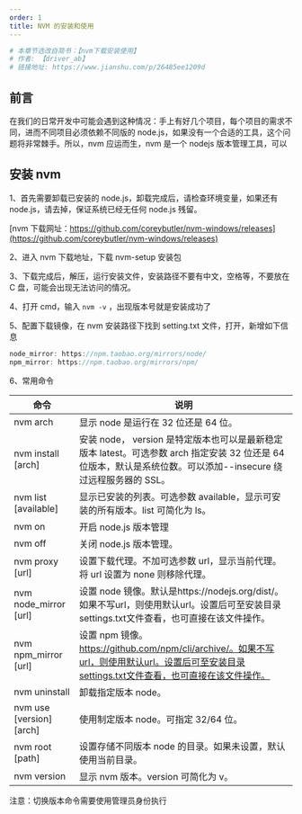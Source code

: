```yaml
---
order: 1
title: NVM 的安装和使用
---
```


```php
# 本章节选改自简书：【nvm下载安装使用】
# 作者: 【driver_ab】
# 链接地址: https://www.jianshu.com/p/26485ee1209d
```

## 前言

在我们的日常开发中可能会遇到这种情况：手上有好几个项目，每个项目的需求不同，进而不同项目必须依赖不同版的 node.js，如果没有一个合适的工具，这个问题将非常棘手。所以，nvm 应运而生，nvm 是一个 nodejs 版本管理工具，可以

## 安装 nvm

1、首先需要卸载已安装的 node.js，卸载完成后，请检查环境变量，如果还有 node.js，请去掉，保证系统已经无任何 node.js 残留。

[nvm 下载网址：https://github.com/coreybutler/nvm-windows/releases](https://github.com/coreybutler/nvm-windows/releases)

2、进入 nvm 下载地址，下载 nvm-setup 安装包

3、下载完成后，解压，运行安装文件，安装路径不要有中文，空格等，不要放在 C 盘，可能会出现无法访问的情况。

4、打开 cmd，输入 `nvm -v` ，出现版本号就是安装成功了

5、配置下载镜像，在 nvm 安装路径下找到 setting.txt 文件，打开，新增如下信息

```js
node_mirror: https://npm.taobao.org/mirrors/node/
npm_mirror: https://npm.taobao.org/mirrors/npm/
```

6、常用命令

| 命令                         | 说明                                                                                                                                                             |
| ---------------------------- | ---------------------------------------------------------------------------------------------------------------------------------------------------------------- |
| nvm arch                     | 显示 node 是运行在 32 位还是 64 位。                                                                                                                             |
| nvm install <version> [arch] | 安装 node， version 是特定版本也可以是最新稳定版本 latest。可选参数 arch 指定安装 32 位还是 64 位版本，默认是系统位数。可以添加--insecure 绕过远程服务器的 SSL。 |
| nvm list [available]         | 显示已安装的列表。可选参数 available，显示可安装的所有版本。list 可简化为 ls。                                                                                   |
| nvm on                       | 开启 node.js 版本管理                                                                                                                                            |
| nvm off                      | 关闭 node.js 版本管理。                                                                                                                                          |
| nvm proxy [url]              | 设置下载代理。不加可选参数 url，显示当前代理。将 url 设置为 none 则移除代理。                                                                                    |
| nvm node_mirror [url]        | 设置 node 镜像。默认是https://nodejs.org/dist/。如果不写url，则使用默认url。设置后可至安装目录settings.txt文件查看，也可直接在该文件操作。                       |
| nvm npm_mirror [url]         | 设置 npm 镜像。https://github.com/npm/cli/archive/。如果不写url，则使用默认url。设置后可至安装目录settings.txt文件查看，也可直接在该文件操作。                   |
| nvm uninstall <version>      | 卸载指定版本 node。                                                                                                                                              |
| nvm use [version] [arch]     | 使用制定版本 node。可指定 32/64 位。                                                                                                                             |
| nvm root [path]              | 设置存储不同版本 node 的目录。如果未设置，默认使用当前目录。                                                                                                     |
| nvm version                  | 显示 nvm 版本。version 可简化为 v。                                                                                                                              |

<Alert type="warning">
  注意：切换版本命令需要使用管理员身份执行
</Alert>
